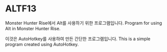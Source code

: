 # ALTF13
Monster Hunter Rise에서 Alt를 사용하기 위한 프로그램입니다.
Program for using Alt in Monster Hunter Rise.

이것은 AutoHotkey를 사용하여 만든 간단한 프로그램입니다.
This is a simple program created using AutoHotkey.
